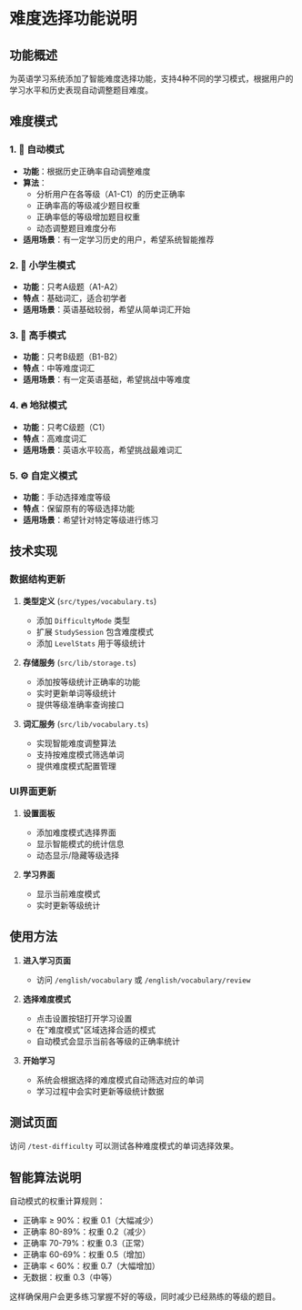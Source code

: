 # 难度选择功能说明

## 功能概述

为英语学习系统添加了智能难度选择功能，支持4种不同的学习模式，根据用户的学习水平和历史表现自动调整题目难度。

## 难度模式

### 1. 🤖 自动模式
- **功能**：根据历史正确率自动调整难度
- **算法**：
  - 分析用户在各等级（A1-C1）的历史正确率
  - 正确率高的等级减少题目权重
  - 正确率低的等级增加题目权重
  - 动态调整题目难度分布
- **适用场景**：有一定学习历史的用户，希望系统智能推荐

### 2. 🌱 小学生模式
- **功能**：只考A级题（A1-A2）
- **特点**：基础词汇，适合初学者
- **适用场景**：英语基础较弱，希望从简单词汇开始

### 3. 💪 高手模式
- **功能**：只考B级题（B1-B2）
- **特点**：中等难度词汇
- **适用场景**：有一定英语基础，希望挑战中等难度

### 4. 🔥 地狱模式
- **功能**：只考C级题（C1）
- **特点**：高难度词汇
- **适用场景**：英语水平较高，希望挑战最难词汇

### 5. ⚙️ 自定义模式
- **功能**：手动选择难度等级
- **特点**：保留原有的等级选择功能
- **适用场景**：希望针对特定等级进行练习

## 技术实现

### 数据结构更新

1. **类型定义** (`src/types/vocabulary.ts`)
   - 添加 `DifficultyMode` 类型
   - 扩展 `StudySession` 包含难度模式
   - 添加 `LevelStats` 用于等级统计

2. **存储服务** (`src/lib/storage.ts`)
   - 添加按等级统计正确率的功能
   - 实时更新单词等级统计
   - 提供等级准确率查询接口

3. **词汇服务** (`src/lib/vocabulary.ts`)
   - 实现智能难度调整算法
   - 支持按难度模式筛选单词
   - 提供难度模式配置管理

### UI界面更新

1. **设置面板**
   - 添加难度模式选择界面
   - 显示智能模式的统计信息
   - 动态显示/隐藏等级选择

2. **学习界面**
   - 显示当前难度模式
   - 实时更新等级统计

## 使用方法

1. **进入学习页面**
   - 访问 `/english/vocabulary` 或 `/english/vocabulary/review`

2. **选择难度模式**
   - 点击设置按钮打开学习设置
   - 在"难度模式"区域选择合适的模式
   - 自动模式会显示当前各等级的正确率统计

3. **开始学习**
   - 系统会根据选择的难度模式自动筛选对应的单词
   - 学习过程中会实时更新等级统计数据

## 测试页面

访问 `/test-difficulty` 可以测试各种难度模式的单词选择效果。

## 智能算法说明

自动模式的权重计算规则：
- 正确率 ≥ 90%：权重 0.1（大幅减少）
- 正确率 80-89%：权重 0.2（减少）
- 正确率 70-79%：权重 0.3（正常）
- 正确率 60-69%：权重 0.5（增加）
- 正确率 < 60%：权重 0.7（大幅增加）
- 无数据：权重 0.3（中等）

这样确保用户会更多练习掌握不好的等级，同时减少已经熟练的等级的题目。
